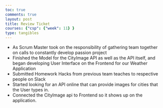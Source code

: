 ```yaml
---
toc: true
comments: true
layout: post
title: Review Ticket
courses: {"csp": {"week": 11} }
type: tangibles
---
```



- As Scrum Master took on the responsibility of gathering team together on calls to constantly develop passion project
- Finished the Model for the CityImage API as well as the API itself, and began developing User Interface on the Frontend for our Weather Application
- Submitted Homework Hacks from previous team teaches to respective people on Slack
- Started looking for an API online that can provide images for cities that the User types in. 
- Connected the CityImage api to Frontend so it shows up on the application. 
